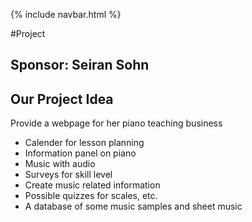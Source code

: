 {% include navbar.html %}

#Project 

## Sponsor: Seiran Sohn

## Our Project Idea
Provide a webpage for her piano teaching business
- Calender for lesson planning
- Information panel on piano
- Music with audio
- Surveys for skill level
- Create music related information 
- Possible quizzes for scales, etc. 
- A database of some music samples and sheet music
